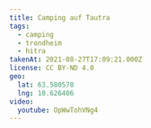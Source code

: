 ```yaml
---
title: Camping auf Tautra
tags:
  - camping
  - trondheim
  - hitra
takenAt: 2021-08-27T17:09:21.000Z
license: CC BY-ND 4.0
geo:
  lat: 63.580578
  lng: 10.626406
video:
  youtube: OpWwTohVNg4
---
```

